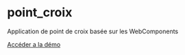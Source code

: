 # point_croix
Application de point de croix basée sur les WebComponents

[Accéder a la démo](https://mick605.github.io/point_croix/)
